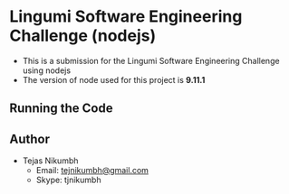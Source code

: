 # Lingumi Software Engineering Challenge (nodejs)

- This is a submission for the Lingumi Software Engineering Challenge using nodejs
- The version of node used for this project is **9.11.1**

## Running the Code


## Author
- Tejas Nikumbh
  - Email: tejnikumbh@gmail.com
  - Skype: tjnikumbh
